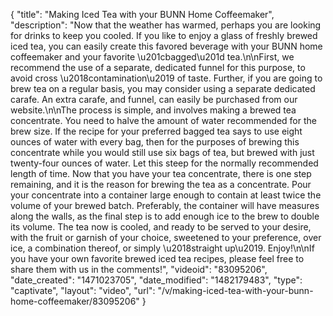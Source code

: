 {
    "title": "Making Iced Tea with your BUNN Home Coffeemaker",
    "description": "Now that the weather has warmed, perhaps you are looking for drinks to keep you cooled. If you like to enjoy a glass of freshly brewed iced tea, you can easily create this favored beverage with your BUNN home coffeemaker and your favorite \u201cbagged\u201d tea.\n\nFirst, we recommend the use of a separate, dedicated funnel for this purpose, to avoid cross \u2018contamination\u2019 of taste. Further, if you are going to brew tea on a regular basis, you may consider using a separate dedicated carafe. An extra carafe, and funnel, can easily be purchased from our website.\n\nThe process is simple, and involves making a brewed tea concentrate. You need to halve the amount of water recommended for the brew size. If the recipe for your preferred bagged tea says to use eight ounces of water with every bag, then for the purposes of brewing this concentrate while you would still use six bags of tea, but brewed with just twenty-four ounces of water. Let this steep for the normally recommended length of time. Now that you have your tea concentrate, there is one step remaining, and it is the reason for brewing the tea as a concentrate. Pour your concentrate into a container large enough to contain at least twice the volume of your brewed batch. Preferably, the container will have measures along the walls, as the final step is to add enough ice to the brew to double its volume. The tea now is cooled, and ready to be served to your desire, with the fruit or garnish of your choice, sweetened to your preference, over ice, a combination thereof, or simply \u2018straight up\u2019. Enjoy!\n\nIf you have your own favorite brewed iced tea recipes, please feel free to share them with us in the comments!",
    "videoid": "83095206",
    "date_created": "1471023705",
    "date_modified": "1482179483",
    "type": "captivate",
    "layout": "video",
    "url": "\/v\/making-iced-tea-with-your-bunn-home-coffeemaker\/83095206"
}